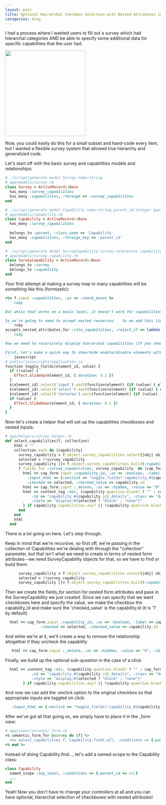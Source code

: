 ```yaml
---
layout: post
title: Optional Heirarchal Checkbox Selection with Nested Attributes in Rails
categories: blog
---
```

I had a process where I wanted users to fill out a survey which had hierarchal categories AND be able to specify some additional data for specific capabilities that the user had.

<a href="/images/Screen-shot-2010-06-04-at-2.11.01-PM.png"><img src="/images/Screen-shot-2010-06-04-at-2.11.01-PM.png" alt="" title="Categories Example" width="260" height="276" class="alignnone size-full wp-image-73" /></a>

Now, you could easily do this for a small subset and hand-code every item, but I wanted a flexible survey system that allowed true hierarchy and generalized code.

Let's start off with the basic survey and capabilities models and relationships:

``` ruby
# ./script/generate model Survey name:string
# app/models/survey.rb
class Survey < ActiveRecord::Base
  has_many :survey_capabilities
  has_many :capabilities, :through => :survey_capabilities
end

# ./script/generate model Capability name:string parent_id:integer question:string
# app/models/capability.rb
class Capability < ActiveRecord::Base
  has_many :survey_capabilities
  
  belongs_to :parent, :class_name => 'Capability'
  has_many :capabilities, :foreign_key => 'parent_id'
end 

# ./script/generate model SurveyCapability survey:references capability:references answer:string
# app/models/survey_capability.rb
class SurveyCapability < ActiveRecord::Base
  belongs_to :survey
  belongs_to :capability
end
```

Your first attempt at making a survey map to many capabilities will be something like this (formtastic):
``` ruby
<%= f.input :capabilities, :as => :check_boxes %>
``` ruby

But while that works on a basic level, it doesn't work for capabilities that have a hierarchy and it doesn't allow the user to specify additional data (i.e. answer a question about the capability).

So we're going to need to accept nested resources.   So we add this line to survey.rb:
``` ruby
accepts_nested_attributes_for :site_capabilities, :reject_if => lambda { |a| a[:capability_id].blank? || a[:capability_id].to_i == 0}, :allow_destroy => true
``` ruby

Now we need to recursively display hierarchal capabilities (If you show videos on your site, you might allow the user to invoke it, or require the user to invoke it, but if you don't show videos, we don't care about your invocation restrictions):

First, let's make a quick way to show/hide enable/disable elements within a div:
``` javascript
# public/javascripts/application.js
function toggle_fields(element_id, value) {
  if (!value) {
    Effect.SlideUp(element_id, { duration: 0.1 })
  }
  $(element_id).select('input').each(function(element) {if (value) { element.enable() } else { element.disable() }})
  $(element_id).select('select').each(function(element) {if (value) { element.enable() } else { element.disable() }})
  $(element_id).select('textarea').each(function(element) {if (value) { element.enable() } else { element.disable() }})
  if (value) {
    Effect.SlideDown(element_id, { duration: 0.1 })
  }
}
```

Now let's create a helper that will set up the capabilities checkboxes and nested inputs:
``` ruby
# app/helpers/survey_helper.rb
def select_capabilities(f, collection)
    html = ""
    collection.each do |capability|
      survey_capability = f.object.survey_capabilities.select{|obj| obj.capability_id == capability.id}.first
      selected = !!survey_capability
      survey_capability ||= f.object.survey_capabilities.build(:capability_id => capability.id)
      f.fields_for :survey_capabilities, survey_capability  do |cap_form|
        html += cap_form.input :capability_id, :as => :boolean, :label => capability.name, 
          :input_html => {:onclick => "toggle_fields('capability_#{capability.id}_details', this.checked);$('capability_#{capability.id}_delete').value = (!this.checked ? '1' : '0')"},
          :checked => selected, :checked_value => capability.id
        html += cap_form.input :_delete, :as => :hidden, :value => "0", :id => "capability_#{capability.id}_delete"
        html += content_tag :div, (capability.question.blank? ? "" : cap_form.input(:answer, :label => capability.question)) + (capability.capabilities.any? ? select_capabilities(f, capability.capabilities) : ""), {
            :id => "capability_#{capability.id}_details", :class => "details",
            :style => "display:#{selected ? "block" : "none"}"
        } if capability.capabilities.any? || !capability.question.blank?
      end
    end
    html
  end
```

There is a lot going on here.   Let's step through.

Keep in mind that we're recursive, so first off, we're passing in the collection of Capabilities we're dealing with through the "collection" parameter, but that isn't what we need to create in terms of nested form attributes--we need SurveyCapability objects for that, so we have to find or build them:

``` ruby
      survey_capability = f.object.survey_capabilities.select{|obj| obj.capability_id == capability.id}.first
      selected = !!survey_capability
      survey_capability ||= f.object.survey_capabilities.build(:capability_id => capability.id)
```

Then we create the fields_for section for nested form attributes and pass in the SurveyCapability we just created.   Since we can specify that we want checkboxes here and specify the value, we make the checkbox the capability_id and make sure the 'checked_value' is the capability.id (it is '1' by default).

``` ruby
  html += cap_form.input :capability_id, :as => :boolean, :label => capability.name, 
                :checked => selected, :checked_value => capability.id
```

And while we're at it, we'll create a way to remove the relationship altogether if they uncheck the capability
``` ruby
   html += cap_form.input :_delete, :as => :hidden, :value => "0", :id => "capability_#{capability.id}_delete"
```

Finally, we build up the optional sub-question in the case of a click:
``` ruby
  html += content_tag :div, (capability.question.blank? ? "" : cap_form.input(:answer, :label => capability.question)) + (capability.capabilities.any? ? select_capabilities(f, capability.capabilities) : ""), {
            :id => "capability_#{capability.id}_details", :class => "details",
            :style => "display:#{selected ? "block" : "none"}"
        } if capability.capabilities.any? || !capability.question.blank?
```

And now we can add the :onclick option to the original checkbox so that appropriate inputs are toggled on click:
``` ruby
   :input_html => {:onclick => "toggle_fields('capability_#{capability.id}_details', this.checked);$('capability_#{capability.id}_delete').value = (!this.checked ? '1' : '0')"},
```

After we've got all that going on, we simply have to place it in the _form view:
``` ruby
# app/views/surveys/_form.rb
<% semantic_form_for @survey do |f| %>
  <%= select_capabilities f, Capability.find(:all, :conditions => {:parent_id => nil}) %>
<% end %>
```

Instead of doing Capability.find..., let's add a named scope to the Capability class:
``` ruby
class Capability
  named_scope :top_level, :conditions => {:parent_id => nil}
  ...
end
```

Yeah!  Now you don't have to change your controllers at all and you can have optional, hierarchal selection of checkboxes with nested attributes!
